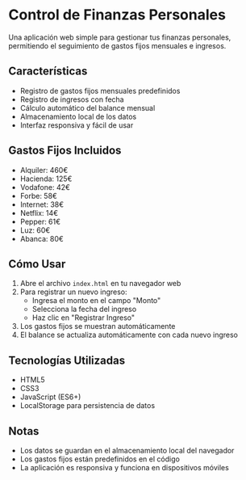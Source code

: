 # Control de Finanzas Personales

Una aplicación web simple para gestionar tus finanzas personales, permitiendo el seguimiento de gastos fijos mensuales e ingresos.

## Características

- Registro de gastos fijos mensuales predefinidos
- Registro de ingresos con fecha
- Cálculo automático del balance mensual
- Almacenamiento local de los datos
- Interfaz responsiva y fácil de usar

## Gastos Fijos Incluidos

- Alquiler: 460€
- Hacienda: 125€
- Vodafone: 42€
- Forbe: 58€
- Internet: 38€
- Netflix: 14€
- Pepper: 61€
- Luz: 60€
- Abanca: 80€

## Cómo Usar

1. Abre el archivo `index.html` en tu navegador web
2. Para registrar un nuevo ingreso:
   - Ingresa el monto en el campo "Monto"
   - Selecciona la fecha del ingreso
   - Haz clic en "Registrar Ingreso"
3. Los gastos fijos se muestran automáticamente
4. El balance se actualiza automáticamente con cada nuevo ingreso

## Tecnologías Utilizadas

- HTML5
- CSS3
- JavaScript (ES6+)
- LocalStorage para persistencia de datos

## Notas

- Los datos se guardan en el almacenamiento local del navegador
- Los gastos fijos están predefinidos en el código
- La aplicación es responsiva y funciona en dispositivos móviles 